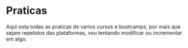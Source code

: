 # Praticas
Aqui esta todas as praticas de varios cursos e bootcamps, por mais que sejam repetidos das plataformas, vou tentando modificar ou incrementar em algo.
